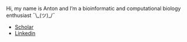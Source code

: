 Hi, my name is Anton and I’m a bioinformatic and computational biology enthusiast ¯\\\_(ツ)_/¯
- [Scholar](https://scholar.google.com/citations?user=f_Cm14sAAAAJ&hl=en&oi=ao)
- [Linkedin](https://www.linkedin.com/in/antoneliseev/)
